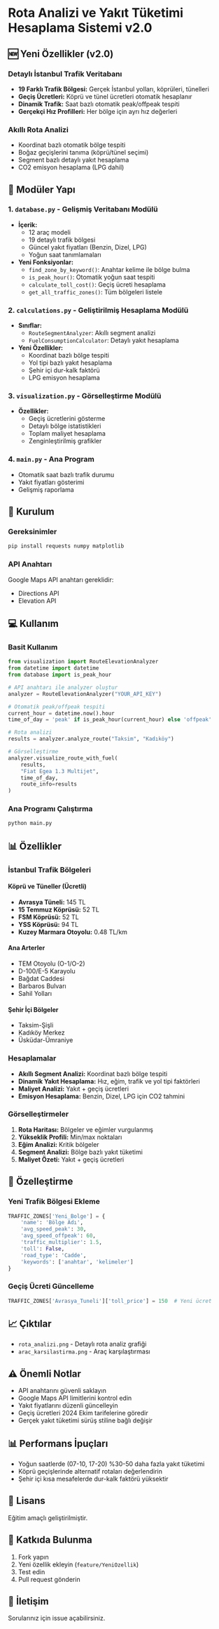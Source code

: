 # Rota Analizi ve Yakıt Tüketimi Hesaplama Sistemi v2.0

## 🆕 Yeni Özellikler (v2.0)

### Detaylı İstanbul Trafik Veritabanı
- **19 Farklı Trafik Bölgesi:** Gerçek İstanbul yolları, köprüleri, tünelleri
- **Geçiş Ücretleri:** Köprü ve tünel ücretleri otomatik hesaplanır
- **Dinamik Trafik:** Saat bazlı otomatik peak/offpeak tespiti
- **Gerçekçi Hız Profilleri:** Her bölge için ayrı hız değerleri

### Akıllı Rota Analizi
- Koordinat bazlı otomatik bölge tespiti
- Boğaz geçişlerini tanıma (köprü/tünel seçimi)
- Segment bazlı detaylı yakıt hesaplama
- CO2 emisyon hesaplama (LPG dahil)

## 📁 Modüler Yapı

### 1. `database.py` - Gelişmiş Veritabanı Modülü
- **İçerik:** 
  - 12 araç modeli
  - 19 detaylı trafik bölgesi
  - Güncel yakıt fiyatları (Benzin, Dizel, LPG)
  - Yoğun saat tanımlamaları
- **Yeni Fonksiyonlar:**
  - `find_zone_by_keyword()`: Anahtar kelime ile bölge bulma
  - `is_peak_hour()`: Otomatik yoğun saat tespiti
  - `calculate_toll_cost()`: Geçiş ücreti hesaplama
  - `get_all_traffic_zones()`: Tüm bölgeleri listele

### 2. `calculations.py` - Geliştirilmiş Hesaplama Modülü
- **Sınıflar:**
  - `RouteSegmentAnalyzer`: Akıllı segment analizi
  - `FuelConsumptionCalculator`: Detaylı yakıt hesaplama
- **Yeni Özellikler:**
  - Koordinat bazlı bölge tespiti
  - Yol tipi bazlı yakıt hesaplama
  - Şehir içi dur-kalk faktörü
  - LPG emisyon hesaplama

### 3. `visualization.py` - Görselleştirme Modülü
- **Özellikler:**
  - Geçiş ücretlerini gösterme
  - Detaylı bölge istatistikleri
  - Toplam maliyet hesaplama
  - Zenginleştirilmiş grafikler

### 4. `main.py` - Ana Program
- Otomatik saat bazlı trafik durumu
- Yakıt fiyatları gösterimi
- Gelişmiş raporlama

## 🚀 Kurulum

### Gereksinimler
```bash
pip install requests numpy matplotlib
```

### API Anahtarı
Google Maps API anahtarı gereklidir:
- Directions API
- Elevation API

## 💻 Kullanım

### Basit Kullanım
```python
from visualization import RouteElevationAnalyzer
from datetime import datetime
from database import is_peak_hour

# API anahtarı ile analyzer oluştur
analyzer = RouteElevationAnalyzer("YOUR_API_KEY")

# Otomatik peak/offpeak tespiti
current_hour = datetime.now().hour
time_of_day = 'peak' if is_peak_hour(current_hour) else 'offpeak'

# Rota analizi
results = analyzer.analyze_route("Taksim", "Kadıköy")

# Görselleştirme
analyzer.visualize_route_with_fuel(
    results, 
    "Fiat Egea 1.3 Multijet",
    time_of_day,
    route_info=results
)
```

### Ana Programı Çalıştırma
```bash
python main.py
```

## 📊 Özellikler

### İstanbul Trafik Bölgeleri

#### Köprü ve Tüneller (Ücretli)
- **Avrasya Tüneli:** 145 TL
- **15 Temmuz Köprüsü:** 52 TL
- **FSM Köprüsü:** 52 TL
- **YSS Köprüsü:** 94 TL
- **Kuzey Marmara Otoyolu:** 0.48 TL/km

#### Ana Arterler
- TEM Otoyolu (O-1/O-2)
- D-100/E-5 Karayolu
- Bağdat Caddesi
- Barbaros Bulvarı
- Sahil Yolları

#### Şehir İçi Bölgeler
- Taksim-Şişli
- Kadıköy Merkez
- Üsküdar-Ümraniye

### Hesaplamalar
- **Akıllı Segment Analizi:** Koordinat bazlı bölge tespiti
- **Dinamik Yakıt Hesaplama:** Hız, eğim, trafik ve yol tipi faktörleri
- **Maliyet Analizi:** Yakıt + geçiş ücretleri
- **Emisyon Hesaplama:** Benzin, Dizel, LPG için CO2 tahmini

### Görselleştirmeler
1. **Rota Haritası:** Bölgeler ve eğimler vurgulanmış
2. **Yükseklik Profili:** Min/max noktaları
3. **Eğim Analizi:** Kritik bölgeler
4. **Segment Analizi:** Bölge bazlı yakıt tüketimi
5. **Maliyet Özeti:** Yakıt + geçiş ücretleri

## 🔧 Özelleştirme

### Yeni Trafik Bölgesi Ekleme
```python
TRAFFIC_ZONES['Yeni_Bolge'] = {
    'name': 'Bölge Adı',
    'avg_speed_peak': 30,
    'avg_speed_offpeak': 60,
    'traffic_multiplier': 1.5,
    'toll': False,
    'road_type': 'Cadde',
    'keywords': ['anahtar', 'kelimeler']
}
```

### Geçiş Ücreti Güncelleme
```python
TRAFFIC_ZONES['Avrasya_Tuneli']['toll_price'] = 150  # Yeni ücret
```

## 📈 Çıktılar

- `rota_analizi.png` - Detaylı rota analiz grafiği
- `arac_karsilastirma.png` - Araç karşılaştırması

## ⚠️ Önemli Notlar

- API anahtarını güvenli saklayın
- Google Maps API limitlerini kontrol edin
- Yakıt fiyatlarını düzenli güncelleyin
- Geçiş ücretleri 2024 Ekim tarifelerine göredir
- Gerçek yakıt tüketimi sürüş stiline bağlı değişir

## 📊 Performans İpuçları

- Yoğun saatlerde (07-10, 17-20) %30-50 daha fazla yakıt tüketimi
- Köprü geçişlerinde alternatif rotaları değerlendirin
- Şehir içi kısa mesafelerde dur-kalk faktörü yüksektir

## 📝 Lisans

Eğitim amaçlı geliştirilmiştir.

## 🤝 Katkıda Bulunma

1. Fork yapın
2. Yeni özellik ekleyin (`feature/YeniOzellik`)
3. Test edin
4. Pull request gönderin

## 📧 İletişim

Sorularınız için issue açabilirsiniz.